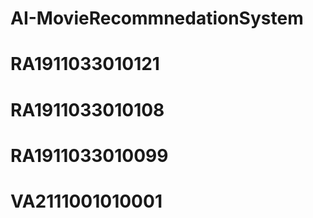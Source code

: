 # AI-MovieRecommnedationSystem
# RA1911033010121
# RA1911033010108
# RA1911033010099
# VA2111001010001
